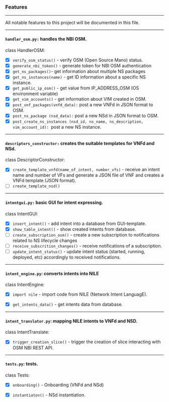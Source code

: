 ### Features

---
All notable features to this project will be documented in this file.

---

#### `handler_osm.py:` handles the NBI OSM.
class HandlerOSM:
- [x] `verify_osm_status()` - verify OSM (Open Source Mano) status.
- [x] `generate_nbi_token()` - generate token for NBI OSM authentication
- [x] `get_ns_packages()`- get information about multiple NS packages
- [x] `get_ns_instances(name)` - get ID information about a specific NS instance.
- [x] `get_public_ip_osm()` - get value from IP_ADDRESS_OSM (OS environment variable) 
- [x] `get_vim_accounts()` - get information about VIM created in OSM.
- [x] `post_vnf_packages(vnfd_data):` post a new VNFd in JSON format to OSM.
- [x] `post_ns_package (nsd_data):` post a new NSd in JSON format to OSM.
- [x] `post_create_ns_instances (nsd_id, ns_name, ns_description, vim_account_id): `post a new NS instance. 
---
####  `descriptors_constructor:` creates the suitable templates for VNFd and NSd.
class DescriptorConstructor:
- [X] `create_template_vnfd(name_of_intent, number_vfs)` - receive an intent name and number of VFs and generate a JSON file
        of VNF and creates a VNFd template (JSON format).
- [ ] `create_template_nsd()` 

---
#### `intentgui.py:` basic GUI for intent expressing.
class IntentGUI:
- [X] `insert_intent()` - add intent into a database from GUI-template.
- [X] `show_table_intent()` - show created intents from database.
- [ ] `create_subscription_osm()` - create a new subscription to notifications related to NS lifecycle changes
- [ ] `receive_subscrition_changes()` - receive notifications of a subscription.
- [ ] `update_intent_status()` - update intent status (started, running, deployed, etc) accordingly to
received notifications.

--- 
####  `intent_engine.py`: converts intents into NILE
class IntentEngine:
- [X] `import nile` - import code from NILE (Network Intent LanguagE).
- [X] `get_intents_data()` - get intents data from database.


--- 
#### `intent_translator.py`: mapping NILE intents to VNFd and NSD.
class IntentTranslate:
- [X] `trigger_creation_slice()` - trigger the creation of slice interacting 
with OSM NBI REST API.


--- 
#### `tests.py`: tests.

class Tests:
- [X] `onboarding()` - Onboarding  (VNFd and NSd)
- [X] `instantiaton()` - NSd instantiation.



